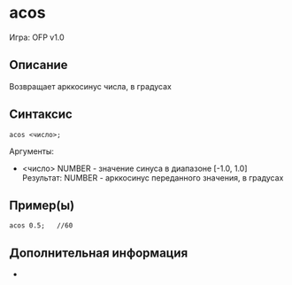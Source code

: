 # acos
Игра: OFP v1.0
## Описание
Возвращает арккосинус числа, в градусах
## Синтаксис
```
acos <число>;
```
Аргументы:
* <число> NUMBER - значение синуса в диапазоне [-1.0, 1.0]
Результат:
NUMBER - арккосинус переданного значения, в градусах
## Пример(ы)
```
acos 0.5;   //60
```
## Дополнительная информация
-